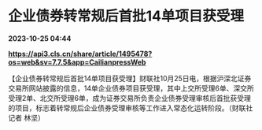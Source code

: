 # 企业债券转常规后首批14单项目获受理

**2023-10-25 04:44**

**https://api3.cls.cn/share/article/1495478?os=web&sv=7.7.5&app=CailianpressWeb**

【企业债券转常规后首批14单项目获受理】财联社10月25日电，根据沪深北证券交易所网站披露的信息，14单企业债券项目获受理，其中上交所受理6单、深交所受理2单、北交所受理6单，成为证券交易所负责企业债券受理审核后首批获受理的项目，标志着转常规后企业债券受理审核等工作进入常态化运转阶段。（财联社记者 林坚）
